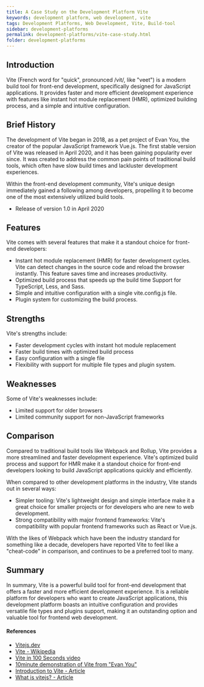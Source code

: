 ```yaml
---
title: A Case Study on the Development Platform Vite
keywords: development platform, web development, vite
tags: Development Platforms, Web Development, Vite, Build-tool
sidebar: development-platforms
permalink: development-platforms/vite-case-study.html
folder: development-platforms
---
```


## Introduction

Vite (French word for "quick", pronounced /vit/, like "veet") is a modern build tool for front-end development, specifically designed for JavaScript applications. It provides faster and more efficient development experience with features like instant hot module replacement (HMR), optimized building process, and a simple and intuitive configuration.

## Brief History

The development of Vite began in 2018, as a pet project of Evan You, the creator of the popular JavaScript framework Vue.js. The first stable version of Vite was released in April 2020, and it has been gaining popularity ever since. It was created to address the common pain points of traditional build tools, which often have slow build times and lackluster development experiences.

Within the front-end development community, Vite's unique design immediately gained a following among developers, propelling it to become one of the most extensively utilized build tools.

- Release of version 1.0 in April 2020

## Features

Vite comes with several features that make it a standout choice for front-end developers:

- Instant hot module replacement (HMR) for faster development cycles. Vite can detect changes in the source code and reload the browser instantly. This feature saves time and increases productivity.
- Optimized build process that speeds up the build time
Support for TypeScript, Less, and Sass.
- Simple and intuitive configuration with a single vite.config.js file.
- Plugin system for customizing the build process.

## Strengths

Vite's strengths include:

- Faster development cycles with instant hot module replacement
- Faster build times with optimized build process
- Easy configuration with a single file
- Flexibility with support for multiple file types and plugin system.

## Weaknesses

Some of Vite's weaknesses include:

- Limited support for older browsers
- Limited community support for non-JavaScript frameworks

## Comparison

Compared to traditional build tools like Webpack and Rollup, Vite provides a more streamlined and faster development experience. Vite's optimized build process and support for HMR make it a standout choice for front-end developers looking to build JavaScript applications quickly and efficiently.

When compared to other development platforms in the industry, Vite stands out in several ways:

- Simpler tooling: Vite's lightweight design and simple interface make it a great choice for smaller projects or for developers who are new to web development.
- Strong compatibility with major frontend frameworks: Vite's compatibility with popular frontend frameworks such as React or Vue.js.

With the likes of Webpack which have been the industry standard for something like a decade, developers have reported Vite to feel like a "cheat-code" in comparison, and continues to be a preferred tool to many.

## Summary

In summary, Vite is a powerful build tool for front-end development that offers a faster and more efficient development experience. It is a reliable platform for developers who want to create JavaScript applications, this development platform boasts an intuitive configuration and provides versatile file types and plugins support, making it an outstanding option and valuable tool for frontend web development.

#### References
- [Vitejs.dev](vitejs.dev)
- [Vite - Wikipedia](en.wikipedia.org/wiki/Vite_(software))
- [Vite in 100 Seconds video](youtube.com/watch?v=KCrXgy8qtjM)
- [10minute demonstration of Vite from "Evan You"](youtube.com/watch?v=DkGV5F4XnfQ)
- [Introduction to Vite - Article](dev.to/codemaker2015/introduction-to-vite-the-lightning-fast-module-bundler-32mm)
- [What is vitejs? - Article](https://www.sitepoint.com/vitejs-front-end-build-tool-introduction/)



